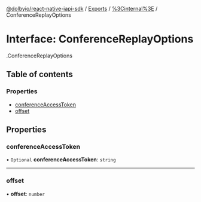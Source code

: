 [@dolbyio/react-native-iapi-sdk](../README.md) / [Exports](../modules.md) / [%3Cinternal%3E](../modules/_internal_.md) / ConferenceReplayOptions

# Interface: ConferenceReplayOptions

[<internal>](../modules/_internal_.md).ConferenceReplayOptions

## Table of contents

### Properties

- [conferenceAccessToken](_internal_.ConferenceReplayOptions.md#conferenceaccesstoken)
- [offset](_internal_.ConferenceReplayOptions.md#offset)

## Properties

### conferenceAccessToken

• `Optional` **conferenceAccessToken**: `string`

___

### offset

• **offset**: `number`
